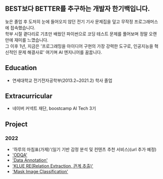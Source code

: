 ## BEST보다 BETTER를 추구하는 개발자 한기백입니다.
늦은 졸업 후 도저히 눈에 들어오지 않던 전기 기사 문제집을 덮고 무작정 프로그래머스에 접속했습니다.</br>
학부 시절 곁다리로 기초만 배웠던 파이썬으로 코딩 테스트 문제를 풀어보며 정말 오랜만에 재미를 느꼈습니다.</br>
그 이후 1년, 지금은 '프로그래밍을 아이디어 구현의 가장 강력한 도구로, 인공지능을 혁신적인 문제 해결사로' 여기며 AI 엔지니어를 꿈꿉니다.

## Education
- 연세대학교 전기전자공학부(2013.2~2021.2) 학사 졸업

## Extracurricular
- 네이버 커넥트 재단, boostcamp AI Tech 3기

## Project
### 2022
- '하루의 마침표(가제)'(일기 기반 감정 분석 및 컨텐츠 추천 서비스)(url 추가 예정)
- ['ODQA'](https://github.com/ivorrr987/level2-mrc-level2-nlp-01)
- ['Data Annotation'](https://github.com/ivorrr987/bcai_lv2_pstage_data)
- ['KLUE RE(Relation Extraction, 관계 추출)'](https://github.com/ivorrr987/level2-klue-level2-nlp-01)
- ['Mask Image Classification'](https://github.com/ivorrr987/level1-image-classification-level1-nlp-01)
